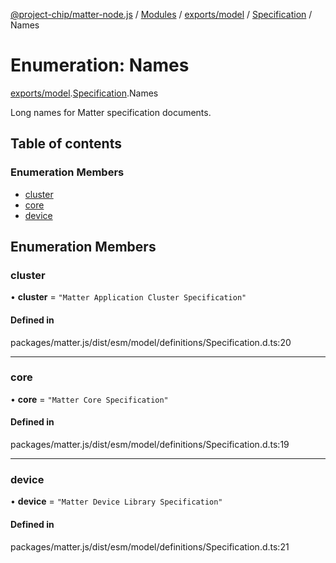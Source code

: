 [@project-chip/matter-node.js](../README.md) / [Modules](../modules.md) / [exports/model](../modules/exports_model.md) / [Specification](../modules/exports_model.Specification.md) / Names

# Enumeration: Names

[exports/model](../modules/exports_model.md).[Specification](../modules/exports_model.Specification.md).Names

Long names for Matter specification documents.

## Table of contents

### Enumeration Members

- [cluster](exports_model.Specification.Names.md#cluster)
- [core](exports_model.Specification.Names.md#core)
- [device](exports_model.Specification.Names.md#device)

## Enumeration Members

### cluster

• **cluster** = ``"Matter Application Cluster Specification"``

#### Defined in

packages/matter.js/dist/esm/model/definitions/Specification.d.ts:20

___

### core

• **core** = ``"Matter Core Specification"``

#### Defined in

packages/matter.js/dist/esm/model/definitions/Specification.d.ts:19

___

### device

• **device** = ``"Matter Device Library Specification"``

#### Defined in

packages/matter.js/dist/esm/model/definitions/Specification.d.ts:21
